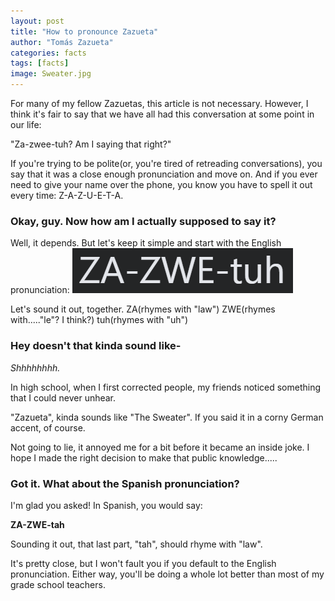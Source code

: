 ```yaml
---
layout: post
title: "How to pronounce Zazueta"
author: "Tomás Zazueta"
categories: facts
tags: [facts]
image: Sweater.jpg
---
```


For many of my fellow Zazuetas, this article is not necessary. However, I think it's fair to say that we have all had this conversation at some point in our life:

"Za-zwee-tuh? Am I saying that right?"

If you're trying to be polite(or, you're tired of retreading conversations), you say that it was a close enough pronunciation and move on. And if you ever need to give your name over the phone, you know you have to spell it out every time: Z-A-Z-U-E-T-A.

### Okay, guy. Now how am I actually supposed to say it?
Well, it depends. But let's keep it simple and start with the English pronunciation:
![](assets/img/correcto.png)

Let's sound it out, together.
ZA(rhymes with "law")
ZWE(rhymes with....."le"? I think?)
tuh(rhymes with "uh")

### Hey doesn't that kinda sound like-
*Shhhhhhhh.*

In high school, when I first corrected people, my friends noticed something that I could never unhear.

"Zazueta", kinda sounds like "The Sweater". If you said it in a corny German accent, of course.

Not going to lie, it annoyed me for a bit before it became an inside joke. I hope I made the right decision to make that public knowledge.....

### Got it. What about the Spanish pronunciation?
I'm glad you asked! In Spanish, you would say:

**ZA-ZWE-tah**

Sounding it out, that last part, "tah", should rhyme with "law".

It's pretty close, but I won't fault you if you default to the English pronunciation. Either way, you'll be doing a whole lot better than most of my grade school teachers.